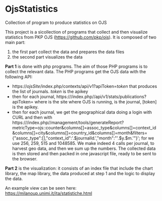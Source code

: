 # OjsStatistics
Collection of program to produce statistics on OJS

This project is a sìcollection of programs that collect and then visualize statistics from PKP OJS (https://github.com/pkp/ojs).
It is composed of two main part: 
1) the first part collect the data and prepares the data files
2) the second part visualizes the data


**Part 1** is done with php programs. The aim of those PHP programs is to collect the relevant data. 
The PHP programs get the OJS data with the following API:
* https://*ojsSite*/index.php/contexts/api/v1?apiToken=*token* that produces the list of journals. *token* is the apikey
* then for each journal, https://<ojsSite>/index.php/<journalname>/api/v1/stats/publications?apiToken=<token> where <ojsSite> is the site where OJS is running, <journalname> is the journal, [token] is the apikey.
* then for each journal, we get the geographical data doing a login with CURL and then with https://<ojsSite>/index.php/<journal>/management/tools/generateReport?metricType=ojs::counter&columns[]=assoc_type&columns[]=context_id&columns[]=city&columns[]=country_id&columns[]=month&filters={"assoc_type":[<reportType>],"context_id":'.$journalId.',"month":"'.$y.$m.'"}';  for <reportType> we use 256, 259, 515 and 1048585. We make indeed 4 calls per journal, to harvest geo data,  and then we sum up the numbers.
The collected data is then stored and then packed in one javascript file, ready to be sent to the browser. 

**Part 2** is the visualization: it consists of an index file that include the chart library, the map library, the data produced at step 1 and the logic to display the data. 

An example view can be seen here: https://milanoup.unimi.it/ita/statistiche.html
